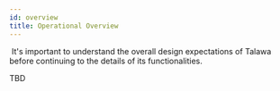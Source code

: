 ```yaml
---
id: overview
title: Operational Overview
---
```

​
It's important to understand the overall design expectations of Talawa before continuing to the details of its functionalities.

TBD
